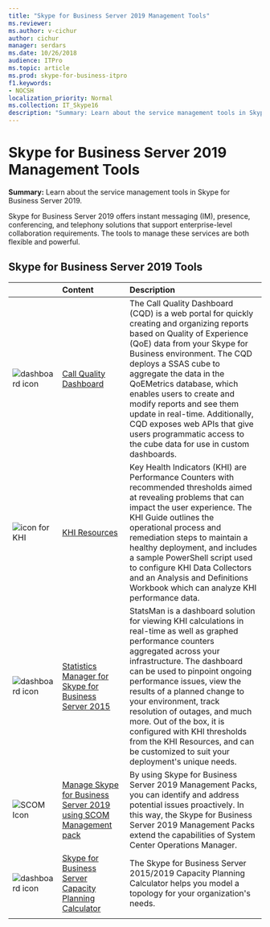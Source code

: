 ```yaml
---
title: "Skype for Business Server 2019 Management Tools"
ms.reviewer: 
ms.author: v-cichur
author: cichur
manager: serdars
ms.date: 10/26/2018
audience: ITPro
ms.topic: article
ms.prod: skype-for-business-itpro
f1.keywords:
- NOCSH
localization_priority: Normal
ms.collection: IT_Skype16
description: "Summary: Learn about the service management tools in Skype for Business Server 2019."
---
```


# Skype for Business Server 2019 Management Tools
 
**Summary:** Learn about the service management tools in Skype for Business Server 2019.
  
Skype for Business Server 2019 offers instant messaging (IM), presence, conferencing, and telephony solutions that support enterprise-level collaboration requirements. The tools to manage these services are both flexible and powerful.
  
## Skype for Business Server 2019 Tools

|&nbsp;|**Content**|**Description**|
|:-----|:-----|:-----|
|![dashboard icon](../SfbServer/media/144fef0b-3ff0-4298-8b03-978bda9e923b.png)|[Call Quality Dashboard](../SfbServer/management-tools/call-quality-dashboard/call-quality-dashboard.md) <br/> |The Call Quality Dashboard (CQD) is a web portal for quickly creating and organizing reports based on Quality of Experience (QoE) data from your Skype for Business environment. The CQD deploys a SSAS cube to aggregate the data in the QoEMetrics database, which enables users to create and modify reports and see them update in real-time. Additionally, CQD exposes web APIs that give users programmatic access to the cube data for use in custom dashboards.  <br/> |
|![icon for KHI](../SfbServer/media/8759b767-b689-4a95-94a5-5b27c5688688.png)|[KHI Resources](https://www.microsoft.com/download/details.aspx?id=57519) <br/> |Key Health Indicators (KHI) are Performance Counters with recommended thresholds aimed at revealing problems that can impact the user experience. The KHI Guide outlines the operational process and remediation steps to maintain a healthy deployment, and includes a sample PowerShell script used to configure KHI Data Collectors and an Analysis and Definitions Workbook which can analyze KHI performance data.  <br/> |
|![dashboard icon](../SfbServer/media/144fef0b-3ff0-4298-8b03-978bda9e923b.png)|[Statistics Manager for Skype for Business Server 2015](../SfbServer/management-tools/statistics-manager/statistics-manager.md) <br/> |StatsMan is a dashboard solution for viewing KHI calculations in real-time as well as graphed performance counters aggregated across your infrastructure. The dashboard can be used to pinpoint ongoing performance issues, view the results of a planned change to your environment, track resolution of outages, and much more. Out of the box, it is configured with KHI thresholds from the KHI Resources, and can be customized to suit your deployment's unique needs.  <br/> |
|![SCOM Icon](../SfbServer/media/3a7601cb-dd2f-4606-8a3b-07c7abdc091a.png)|[Manage Skype for Business Server 2019 using SCOM Management pack](tools/scom-management-pack-use-2019.md) <br/> |By using Skype for Business Server 2019 Management Packs, you can identify and address potential issues proactively. In this way, the Skype for Business Server 2019 Management Packs extend the capabilities of System Center Operations Manager.  <br/> |
|![dashboard icon](../SfbServer/media/144fef0b-3ff0-4298-8b03-978bda9e923b.png)|[Skype for Business Server Capacity Planning Calculator](../SfbServer/management-tools/capacity-planning-calculator.md) <br/> |The Skype for Business Server 2015/2019 Capacity Planning Calculator helps you model a topology for your organization's needs.  <br/> |
||